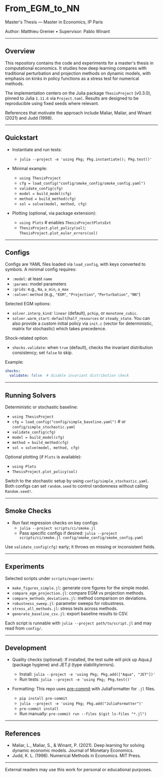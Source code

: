 # From_EGM_to_NN

Master's Thesis — Master in Economics, IP Paris

Author: Matthieu Grenier  •  Supervisor: Pablo Winant

---

## Overview

This repository contains the code and experiments for a master's thesis in computational economics. It studies how deep learning compares with traditional perturbation and projection methods on dynamic models, with emphasis on kinks in policy functions as a stress test for numerical methods.

The implementation centers on the Julia package `ThesisProject` (v0.3.0), pinned to Julia `1.11.6` via `Project.toml`. Results are designed to be reproducible using fixed seeds where relevant.

References that motivate the approach include Maliar, Maliar, and Winant (2021) and Judd (1998).

---

## Quickstart

- Instantiate and run tests:
  - `julia --project -e 'using Pkg; Pkg.instantiate(); Pkg.test()'`

- Minimal example:
  - `using ThesisProject`
  - `cfg = load_config("config/smoke_config/smoke_config.yaml")`
  - `validate_config(cfg)`
  - `model = build_model(cfg)`
  - `method = build_method(cfg)`
  - `sol = solve(model, method, cfg)`

- Plotting (optional, via package extension):
  - `using Plots`  # enables `ThesisProjectPlotsExt`
  - `ThesisProject.plot_policy(sol)`; `ThesisProject.plot_euler_errors(sol)`

---

## Configs

Configs are YAML files loaded via `load_config`, with keys converted to symbols. A minimal config requires:
- `:model`: at least `name`
- `:params`: model parameters
- `:grids`: e.g., `Na`, `a_min`, `a_max`
- `:solver`: `method` (e.g., `"EGM"`, `"Projection"`, `"Perturbation"`, `"NN"`)

Selected EGM options:
- `solver.interp_kind`: `linear` (default), `pchip`, or `monotone_cubic`.
- `solver.warm_start`: `default`/`half_resources` or `steady_state`. You can also provide a custom initial policy via `init.c` (vector for deterministic, matrix for stochastic) which takes precedence.

Shock-related option:
- `shocks.validate`: when `true` (default), checks the invariant distribution consistency; set `false` to skip.

Example:

```yaml
shocks:
  validate: false  # disable invariant distribution check
```

---

## Running Solvers

Deterministic or stochastic baseline:

- `using ThesisProject`
- `cfg = load_config("config/simple_baseline.yaml")`  # or `config/simple_stochastic.yaml`
- `validate_config(cfg)`
- `model = build_model(cfg)`
- `method = build_method(cfg)`
- `sol = solve(model, method, cfg)`

Optional plotting (if `Plots` is available):
- `using Plots`
- `ThesisProject.plot_policy(sol)`

Switch to the stochastic setup by using `config/simple_stochastic.yaml`. Both configs can set `random.seed` to control randomness without calling `Random.seed!`.

---

## Smoke Checks

- Run fast regression checks on key configs:
  - `julia --project scripts/ci/smoke.jl`
  - Pass specific configs if desired: `julia --project scripts/ci/smoke.jl config/smoke_config/smoke_config.yaml`

Use `validate_config(cfg)` early; it throws on missing or inconsistent fields.

---

## Experiments

Selected scripts under `scripts/experiments`:
- `make_figures_simple.jl`: generate core figures for the simple model.
- `compare_egm_projection.jl`: compare EGM vs projection methods.
- `compare_methods_deviations.jl`: method comparison on deviations.
- `robustness_sweep.jl`: parameter sweeps for robustness.
- `stress_all_methods.jl`: stress tests across methods.
- `generate_baseline_csv.jl`: export baseline results to CSV.

Each script is runnable with `julia --project path/to/script.jl` and may read from `config/`.

---

## Development

- Quality checks (optional): If installed, the test suite will pick up Aqua.jl (package hygiene) and JET.jl (type stability/errors).
  - Install: `julia --project -e 'using Pkg; Pkg.add(["Aqua", "JET"])'`
  - Run tests: `julia --project -e 'using Pkg; Pkg.test()'`

- Formatting: This repo uses [pre-commit](https://pre-commit.com/) with JuliaFormatter for `.jl` files.
  - `pip install pre-commit`
  - `julia --project -e 'using Pkg; Pkg.add("JuliaFormatter")'`
  - `pre-commit install`
  - Run manually: `pre-commit run --files $(git ls-files "*.jl")`

---

## References

- Maliar, L., Maliar, S., & Winant, P. (2021). Deep learning for solving dynamic economic models. Journal of Monetary Economics.
- Judd, K. L. (1998). Numerical Methods in Economics. MIT Press.

---

External readers may use this work for personal or educational purposes.

